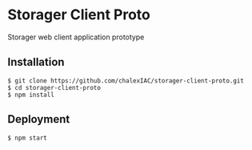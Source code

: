 # Storager Client Proto
Storager web client application prototype

## Installation
```
$ git clone https://github.com/chalexIAC/storager-client-proto.git
$ cd storager-client-proto
$ npm install
```

## Deployment
```
$ npm start
```
